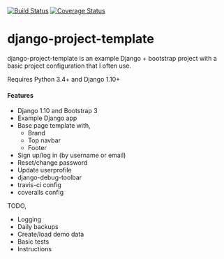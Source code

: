 [![Build Status](https://travis-ci.org/bartromgens/django-project-template.svg?branch=master)](https://travis-ci.org/bartromgens/django-project-template) [![Coverage Status](https://coveralls.io/repos/github/bartromgens/django-project-template/badge.svg?branch=master)](https://coveralls.io/github/bartromgens/django-project-template?branch=master)
# django-project-template

django-project-template is an example Django + bootstrap project with a basic project configuration that I often use. 

Requires Python 3.4+ and Django 1.10+

#### Features

- Django 1.10 and Bootstrap 3 
- Example Django app
- Base page template with,
  - Brand
  - Top navbar
  - Footer
- Sign up/log in (by username or email)
- Reset/change password
- Update userprofile
- django-debug-toolbar
- travis-ci config
- coveralls config

TODO,
- Logging
- Daily backups
- Create/load demo data
- Basic tests
- Instructions
